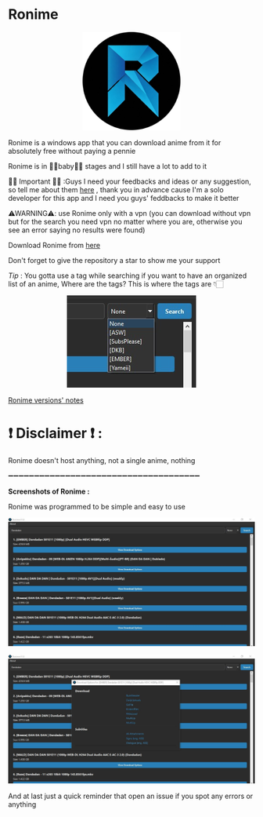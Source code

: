 # Ronime

<p align="center">
  <img src="https://github.com/Space-00/Ronime/blob/main/Screenshots/Logo.png" alt="Logo" width="200" height="200">
</p>

Ronime is a windows app that you can download anime from it for absolutely free without paying a pennie

Ronime is in 👶🏻baby👶🏻 stages and I still have a lot to add to it

👂🏻 Important 👂🏻 :Guys I need your feedbacks and ideas or any suggestion, so tell me about them [here](https://github.com/Space-00/Ronime/issues) , thank you in advance cause I'm a solo developer for this app and I need you guys' feddbacks to make it better

⚠WARNING⚠: use Ronime only with a vpn (you can download without vpn but for the search you need vpn no matter where you are, otherwise you see an error saying no results were found)

Download Ronime from [here](https://github.com/Space-00/Ronime/releases)

Don't forget to give the repository a star to show me your support

*Tip* : You gotta use a tag while searching if you want to have an organized list of an anime, Where are the tags? This is where the tags are 👇🏻

<p align="center">
  <img src="https://github.com/Space-00/Ronime/blob/main/Screenshots/Tags.jpg" alt="App Screenshot">
</p>

[Ronime versions' notes](https://github.com/Space-00/Ronime/blob/main/Version.md)

# ❗ Disclaimer ❗ :

Ronime doesn't host anything, not a single anime, nothing

➖➖➖➖➖➖➖➖➖➖➖➖➖➖➖➖➖➖➖➖➖➖➖➖➖➖➖➖➖➖➖➖➖➖➖➖➖

**Screenshots of Ronime :**

Ronime was programmed to be simple and easy to use

<p align="center">
  <img src="https://github.com/Space-00/Ronime/blob/main/Screenshots/1.jpg" alt="App Screenshot">
</p>

<p align="center">
  <img src="https://github.com/Space-00/Ronime/blob/main/Screenshots/2.jpg" alt="App Screenshot">
</p>

And at last just a quick reminder that open an issue if you spot any errors or anything
